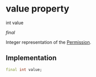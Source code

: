 


# value property







int value
  
_<span class="feature">final</span>_



<p>Integer representation of the <a href="../../zego_uikit_prebuilt_live_audio_room/Permission-class.md">Permission</a>.</p>



## Implementation

```dart
final int value;
```







